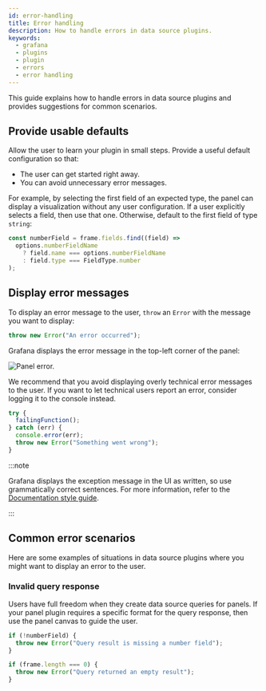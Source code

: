```yaml
---
id: error-handling
title: Error handling
description: How to handle errors in data source plugins.
keywords:
  - grafana
  - plugins
  - plugin
  - errors
  - error handling
---
```


This guide explains how to handle errors in data source plugins and provides suggestions for common scenarios.

## Provide usable defaults

Allow the user to learn your plugin in small steps. Provide a useful default configuration so that:

- The user can get started right away.
- You can avoid unnecessary error messages.

For example, by selecting the first field of an expected type, the panel can display a visualization without any user configuration. If a user explicitly selects a field, then use that one. Otherwise, default to the first field of type `string`:

```ts
const numberField = frame.fields.find((field) =>
  options.numberFieldName
    ? field.name === options.numberFieldName
    : field.type === FieldType.number
);
```

## Display error messages

To display an error message to the user, `throw` an `Error` with the message you want to display:

```ts
throw new Error("An error occurred");
```

Grafana displays the error message in the top-left corner of the panel:

![Panel error.](/img/panel_error.png)

We recommend that you avoid displaying overly technical error messages to the user. If you want to let technical users report an error, consider logging it to the console instead.

```ts
try {
  failingFunction();
} catch (err) {
  console.error(err);
  throw new Error("Something went wrong");
}
```

:::note

Grafana displays the exception message in the UI as written, so use grammatically correct sentences. For more information, refer to the [Documentation style guide](https://grafana.com/docs/writers-toolkit/).

:::

## Common error scenarios

Here are some examples of situations in data source plugins where you might want to display an error to the user.

### Invalid query response

Users have full freedom when they create data source queries for panels. If your panel plugin requires a specific format for the query response, then use the panel canvas to guide the user.

```ts
if (!numberField) {
  throw new Error("Query result is missing a number field");
}

if (frame.length === 0) {
  throw new Error("Query returned an empty result");
}
```
